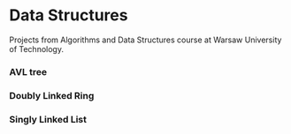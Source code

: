 # Data Structures
Projects from Algorithms and Data Structures course at Warsaw University of Technology. 

### AVL tree

### Doubly Linked Ring

### Singly Linked List
